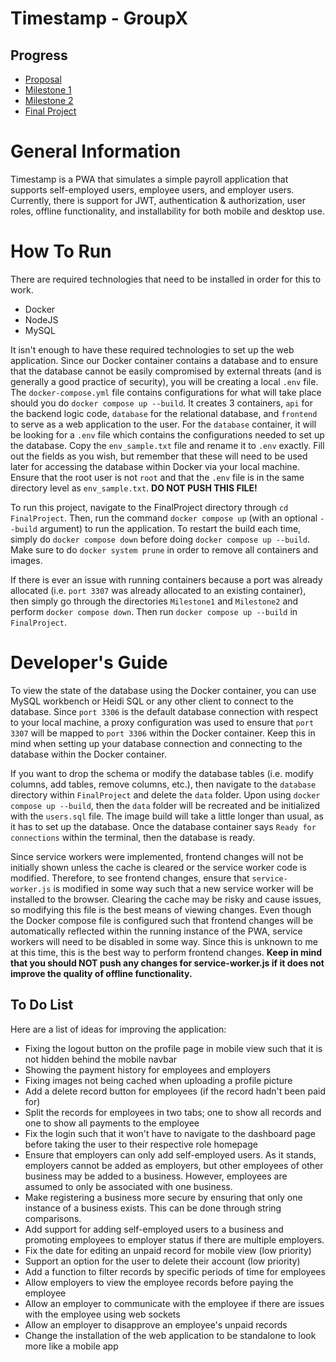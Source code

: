 # Timestamp - GroupX
## Progress
- [Proposal](Proposal/README.md)
- [Milestone 1](Milestone1/README.md)
- [Milestone 2](Milestone2/README.md)
- [Final Project](FinalProject/README.md)

# General Information
Timestamp is a PWA that simulates a simple payroll application that supports self-employed users, employee users, and employer users. Currently, there is support for JWT, authentication & authorization, user roles, offline functionality, and installability for both mobile and desktop use. 

# How To Run
There are required technologies that need to be installed in order for this to work.

- Docker
- NodeJS
- MySQL 

It isn't enough to have these required technologies to set up the web application. Since our Docker container contains a database and to ensure that the database cannot be easily compromised by external threats (and is generally a good practice of security), you will be creating a local ``.env`` file. The ``docker-compose.yml`` file contains configurations for what will take place should you do ``docker compose up --build``. It creates 3 containers, ``api`` for the backend logic code, ``database`` for the relational database, and ``frontend`` to serve as a web application to the user. For the ``database`` container, it will be looking for a ``.env`` file which contains the configurations needed to set up the database. Copy the ``env_sample.txt`` file and rename it to ``.env`` exactly. Fill out the fields as you wish, but remember that these will need to be used later for accessing the database within Docker via your local machine. Ensure that the root user is not ``root`` and that the ``.env`` file is in the same directory level as ``env_sample.txt``. **DO NOT PUSH THIS FILE!**

To run this project, navigate to the FinalProject directory through ``cd FinalProject``. Then, run the command ``docker compose up`` (with an optional ``--build`` argument) to run the application. To restart the build each time, simply do ``docker compose down`` before doing ``docker compose up --build``. Make sure to do ``docker system prune`` in order to remove all containers and images.

If there is ever an issue with running containers because a port was already allocated (i.e. ``port 3307`` was already allocated to an existing container), then simply go through the directories ``Milestone1`` and ``Milestone2`` and perform ``docker compose down``. Then run ``docker compose up --build`` in ``FinalProject``.

# Developer's Guide
To view the state of the database using the Docker container, you can use MySQL workbench or Heidi SQL or any other client to connect to the database. Since ``port 3306`` is the default database connection with respect to your local machine, a proxy configuration was used to ensure that ``port 3307`` will be mapped to ``port 3306`` within the Docker container. Keep this in mind when setting up your database connection and connecting to the database within the Docker container.

If you want to drop the schema or modify the database tables (i.e. modify columns, add tables, remove columns, etc.), then navigate to the ``database`` directory within ``FinalProject`` and delete the ``data`` folder. Upon using ``docker compose up --build``, then the ``data`` folder will be recreated and be initialized with the ``users.sql`` file. The image build will take a little longer than usual, as it has to set up the database. Once the database container says ``Ready for connections`` within the terminal, then the database is ready.

Since service workers were implemented, frontend changes will not be initially shown unless the cache is cleared or the service worker code is modified. Therefore, to see frontend changes, ensure that ``service-worker.js`` is modified in some way such that a new service worker will be installed to the browser. Clearing the cache may be risky and cause issues, so modifying this file is the best means of viewing changes. Even though the Docker compose file is configured such that frontend changes will be automatically reflected within the running instance of the PWA, service workers will need to be disabled in some way. Since this is unknown to me at this time, this is the best way to perform frontend changes. **Keep in mind that you should NOT push any changes for service-worker.js if it does not improve the quality of offline functionality.**

## To Do List
Here are a list of ideas for improving the application:

- Fixing the logout button on the profile page in mobile view such that it is not hidden behind the mobile navbar
- Showing the payment history for employees and employers
- Fixing images not being cached when uploading a profile picture
- Add a delete record button for employees (if the record hadn't been paid for)
- Split the records for employees in two tabs; one to show all records and one to show all payments to the employee
- Fix the login such that it won't have to navigate to the dashboard page before taking the user to their respective role homepage
- Ensure that employers can only add self-employed users. As it stands, employers cannot be added as employers, but other employees of other business may be added to a business. However, employees are assumed to only be associated with one business.
- Make registering a business more secure by ensuring that only one instance of a business exists. This can be done through string comparisons.
- Add support for adding self-employed users to a business and promoting employees to employer status if there are multiple employers.
- Fix the date for editing an unpaid record for mobile view (low priority)
- Support an option for the user to delete their account (low priority)
- Add a function to filter records by specific periods of time for employees
- Allow employers to view the employee records before paying the employee
- Allow an employer to communicate with the employee if there are issues with the employee using web sockets
- Allow an employer to disapprove an employee's unpaid records
- Change the installation of the web application to be standalone to look more like a mobile app
